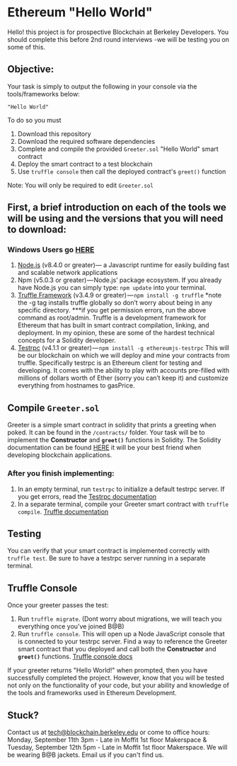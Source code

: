# Ethereum "Hello World"
Hello! this project is for prospective Blockchain at Berkeley Developers. You should complete this before 2nd round interviews -we will be testing you on some of this.

## Objective:
Your task is simply to output the following in your console via the tools/frameworks below:

    "Hello World"

To do so you must
1. Download this repository
2. Download the required software dependencies
4. Complete and compile the provided `Greeter.sol` "Hello World" smart contract
5. Deploy the smart contract to a test blockchain
6. Use `truffle console` then call the deployed contract's `greet()` function

Note: You will only be required to edit `Greeter.sol` 

## First, a brief introduction on each of the tools we will be using and the versions that you will need to download:
### Windows Users go [HERE](http://truffleframework.com/tutorials/how-to-install-truffle-and-testrpc-on-windows-for-blockchain-development)

1. [Node.js](https://nodejs.org/en/) (v8.4.0 or greater)— a Javascript runtime for easily building fast and scalable network applications
2. Npm (v5.0.3 or greater) — Node.js’ package ecosystem. If you already have Node.js you can simply type: `npm update` into your terminal.
3. [Truffle Framework](http://truffleframework.com/) (v3.4.9 or greater) — `npm install -g truffle` *note the -g tag installs truffle globally so don’t worry about being in any specific directory. ***if you get permission errors, run the above command as root/admin. Truffle is a development framework for Ethereum that has built in smart contract compilation, linking, and deployment. In my opinion, these are some of the hardest technical concepts for a Solidity developer.
4. [Testrpc](https://github.com/ethereumjs/testrpc) (v4.1.1 or greater) — `npm install -g ethereumjs-testrpc` This will be our blockchain on which we will deploy and mine your contracts from truffle. Specifically testrpc is an Ethereum client for testing and developing. It comes with the ability to play with accounts pre-filled with millions of dollars worth of Ether (sorry you can’t keep it) and customize everything from hostnames to gasPrice.

## Compile `Greeter.sol`

Greeter is a simple smart contract in solidity that prints a greeting when poked. 
It can be found in the `/contracts/` folder. 
Your task will be to implement the **Constructor** and **`greet()`** functions in Solidity. 
The Solidity documentation can be found [HERE](https://solidity.readthedocs.io/en/develop/) it will be your best friend when developing blockchain applications.

### After you finish implementing:

1. In an empty terminal, run `testrpc` to initialize a default testrpc server. If you get errors, read the [Testrpc documentation](https://github.com/ethereumjs/testrpc) 
2. In a separate terminal, compile your Greeter smart contract with `truffle compile`. [Truffle documentation](http://truffleframework.com/)

## Testing 

You can verify that your smart contract is implemented correctly with `truffle test`.
Be sure to have a testrpc server running in a separate terminal.

## Truffle Console

Once your greeter passes the test:
1. Run `truffle migrate`. (Dont worry about migrations, we will teach you everything once you've joined B@B)
2. Run `truffle console`. This will open up a Node JavaScript console that is connected to your testrpc server. Find a way to reference the Greeter smart contract that you deployed and call both the **Constructor** and **`greet()`** functions. [Truffle console docs](http://truffleframework.com/docs/getting_started/console)

If your greeter returns "Hello World!" when prompted, then you have successfully completed the project. However, know that you will be tested not only on the functionality of your code, but your ability and knowledge of the tools and frameworks used in Ethereum Development.

## Stuck?

Contact us at [tech@blockchain.berkeley.edu](mailto:tech@blockchain.berkeley.edu) or come to office hours: Monday, September 11th 3pm - Late in Moffit 1st floor Makerspace & Tuesday, September 12th 5pm - Late in Moffit 1st floor Makerspace. We will be wearing B@B jackets. Email us if you can't find us.
